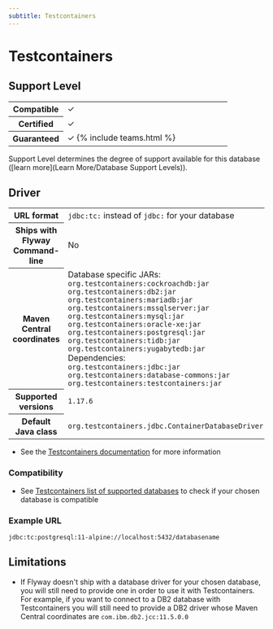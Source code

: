 ```yaml
---
subtitle: Testcontainers
---
```

# Testcontainers

## Support Level

<table class="table">
    <tr>
        <th width="25%">Compatible</th>
        <td>&#10003;</td>
    </tr>
    <tr>
        <th width="25%">Certified</th>
        <td>&#10003;</td>
    </tr>
    <tr>
        <th width="25%">Guaranteed</th>
        <td>&#10003; {% include teams.html %}</td>
    </tr>
</table>

Support Level determines the degree of support available for this database ([learn more](Learn More/Database Support Levels)). 

## Driver
<table class="table">
<tr>
<th>URL format</th>
<td><code>jdbc:tc:</code> instead of <code>jdbc:</code> for your database</td>
</tr>
<tr>
<th>Ships with Flyway Command-line</th>
<td>No</td>
</tr>
<tr>
<th>Maven Central coordinates</th>
<td>Database specific JARs: <br/>
<code>org.testcontainers:cockroachdb:jar</code> <br/>
<code>org.testcontainers:db2:jar</code> <br/>
<code>org.testcontainers:mariadb:jar</code> <br/>
<code>org.testcontainers:mssqlserver:jar</code> <br/>
<code>org.testcontainers:mysql:jar</code> <br/>
<code>org.testcontainers:oracle-xe:jar</code> <br/>
<code>org.testcontainers:postgresql:jar</code> <br/>
<code>org.testcontainers:tidb:jar</code> <br/>
<code>org.testcontainers:yugabytedb:jar</code> <br/>
Dependencies: <br/>
<code>org.testcontainers:jdbc:jar</code> <br/>
<code>org.testcontainers:database-commons:jar</code> <br/>
<code>org.testcontainers:testcontainers:jar</code></td>
</tr>
<tr>
<th>Supported versions</th>
<td><code>1.17.6</code></td>
</tr>
<tr>
<th>Default Java class</th>
<td><code>org.testcontainers.jdbc.ContainerDatabaseDriver</code></td>
</tr>
</table>

- See the [Testcontainers documentation](https://www.testcontainers.org/modules/databases/jdbc/) for more information

### Compatibility

- See [Testcontainers list of supported databases](https://www.testcontainers.org/modules/databases/) to check if your chosen database is compatible

### Example URL

```
jdbc:tc:postgresql:11-alpine://localhost:5432/databasename
```

## Limitations

- If Flyway doesn't ship with a database driver for your chosen database, you will still need to provide one in order to use it with Testcontainers. For example, if you want to connect to a DB2 database with Testcontainers you will still need to provide a DB2 driver whose Maven Central coordinates are <code>com.ibm.db2.jcc:11.5.0.0</code>

